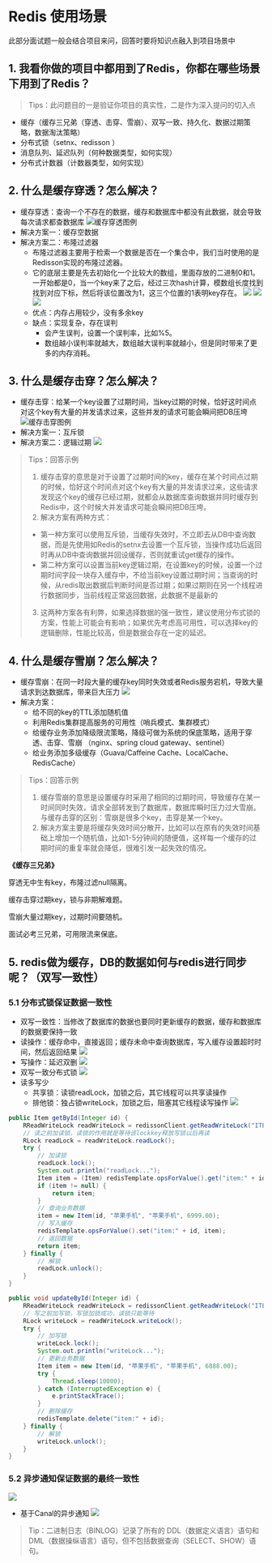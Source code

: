 # Redis 使用场景
此部分面试题一般会结合项目来问，回答时要将知识点融入到项目场景中

## 1. 我看你做的项目中都用到了Redis，你都在哪些场景下用到了Redis？
> Tips：此问题目的一是验证你项目的真实性，二是作为深入提问的切入点
- 缓存（缓存三兄弟（穿透、击穿、雪崩）、双写一致、持久化、数据过期策略，数据淘汰策略）
- 分布式锁（setnx、redisson ）
- 消息队列、延迟队列（何种数据类型，如何实现）
- 分布式计数器（计数器类型，如何实现）

## 2. 什么是缓存穿透？怎么解决？
- 缓存穿透：查询一个不存在的数据，缓存和数据库中都没有此数据，就会导致每次请求都查数据库
  ![缓存穿透图例](assets/redis使用场景/2.1缓存穿透.png)
- 解决方案一：缓存空数据
- 解决方案二：布隆过滤器
  - 布隆过滤器主要用于检索一个数据是否在一个集合中，我们当时使用的是Redisson实现的布隆过滤器。
  - 它的底层主要是先去初始化一个比较大的数组，里面存放的二进制0和1。一开始都是0，当一个key来了之后，经过三次hash计算，模数组长度找到找到对应下标，然后将该位置改为1，这三个位置的1表明key存在。
  ![](assets/redis使用场景/2.2布隆过滤器.png)
  ![](assets/redis使用场景/2.3布隆过滤器.png)
  ![](assets/redis使用场景/2.4布隆过滤器.png)
  - 优点：内存占用较少，没有多余key
  - 缺点：实现复杂，存在误判
    - 会产生误判，设置一个误判率，比如%5。
    - 数组越小误判率就越大，数组越大误判率就越小，但是同时带来了更多的内存消耗。

## 3. 什么是缓存击穿？怎么解决？
- 缓存击穿：给某一个key设置了过期时间，当key过期的时候，恰好这时间点对这个key有大量的并发请求过来，这些并发的请求可能会瞬间把DB压垮
![缓存击穿图例](assets/redis使用场景/3.1缓存击穿.png)
- 解决方案一：互斥锁
- 解决方案二：逻辑过期
![](assets/redis使用场景/3.2缓存击穿方案.png)
> Tips：回答示例
> 1. 缓存击穿的意思是对于设置了过期时间的key，缓存在某个时间点过期的时候，恰好这个时间点对这个key有大量的并发请求过来，这些请求发现这个key的缓存已经过期，就都会从数据库查询数据并同时缓存到Redis中，这个时候大并发请求可能会瞬间把DB压垮。
> 2. 解决方案有两种方式：
> + 第一种方案可以使用互斥锁，当缓存失效时，不立即去从DB中查询数据，而是先使用如Redis的setnx去设置一个互斥锁，当操作成功后返回时再从DB中查询数据并回设缓存，否则就重试get缓存的操作。
> + 第二种方案可以设置当前key逻辑过期，在设置key的时候，设置一个过期时间字段一块存入缓存中，不给当前key设置过期时间；当查询的时候，从redis取出数据后判断时间是否过期；如果过期则在另一个线程进行数据同步，当前线程正常返回数据，此数据不是最新的
> 3. 这两种方案各有利弊，如果选择数据的强一致性，建议使用分布式锁的方案，性能上可能会有影响；如果优先考虑高可用性，可以选择key的逻辑删除，性能比较高，但是数据会存在一定的延迟。

## 4. 什么是缓存雪崩？怎么解决？
- 缓存雪崩：在同一时段大量的缓存key同时失效或者Redis服务宕机，导致大量请求到达数据库，带来巨大压力
![](assets/redis使用场景/4.1缓存雪崩.png)
- 解决方案：
  - 给不同的key的TTL添加随机值
  - 利用Redis集群提高服务的可用性（哨兵模式、集群模式）
  - 给缓存业务添加降级限流策略，降级可做为系统的保底策略，适用于穿透、击穿、雪崩
    （nginx、spring cloud gateway、sentinel）
  - 给业务添加多级缓存（Guava/Caffeine Cache、LocalCache、RedisCache）
> Tips：回答示例
> 1. 缓存雪崩的意思是设置缓存时采用了相同的过期时间，导致缓存在某一时间同时失效，请求全部转发到了数据库，数据库瞬时压力过大雪崩。与缓存击穿的区别：雪崩是很多个key，击穿是某一个key。
> 2. 解决方案主要是将缓存失效时间分散开，比如可以在原有的失效时间基础上增加一个随机值，比如1-5分钟间的随便值，这样每一个缓存的过期时间的重复率就会降低，很难引发一起失效的情况。

**《缓存三兄弟》**

穿透无中生有key，布隆过滤null隔离。

缓存击穿过期key，锁与非期解难题。

雪崩大量过期key，过期时间要随机。

面试必考三兄弟，可用限流来保底。

## 5. redis做为缓存，DB的数据如何与redis进行同步呢？（双写一致性）
### 5.1 分布式锁保证数据一致性
- 双写一致性：当修改了数据库的数据也要同时更新缓存的数据，缓存和数据库的数据要保持一致
- 读操作：缓存命中，直接返回；缓存未命中查询数据库，写入缓存设置超时时间，然后返回结果
![](assets/redis使用场景/5.1读操作.png)
- 写操作：延迟双删
![](assets/redis使用场景/5.2写操作.png)
- 双写一致分布式锁
![](assets/redis使用场景/5.3双写一致分布式锁.png)
- 读多写少
  - 共享锁：读锁readLock，加锁之后，其它线程可以共享读操作
  - 排他锁：独占锁writeLock，加锁之后，阻塞其它线程读写操作
![](assets/redis使用场景/5.4分布式锁特点.png)
```java
public Item getById(Integer id) {
    RReadWriteLock readWriteLock = redissonClient.getReadWriteLock("ITEM_READ_WRITE_LOCK");
    // 读之前加读锁，读锁的作用就是等待该lockkey释放写锁以后再读
    RLock readLock = readWriteLock.readLock();
    try {
        // 加读锁
        readLock.lock();
        System.out.println("readLock...");
        Item item = (Item) redisTemplate.opsForValue().get("item:" + id);
        if (item != null) {
            return item;
        }
        // 查询业务数据
        item = new Item(id, "苹果手机", "苹果手机", 6999.00);
        // 写入缓存
        redisTemplate.opsForValue().set("item:" + id, item);
        // 返回数据
        return item;
    } finally {
        // 解锁
        readLock.unlock();
    }
}
```
```java
public void updateById(Integer id) {
    RReadWriteLock readWriteLock = redissonClient.getReadWriteLock("ITEM_READ_WRITE_LOCK");
    // 写之前加写锁，写锁加锁成功，读锁只能等待
    RLock writeLock = readWriteLock.writeLock();
    try {
        // 加写锁
        writeLock.lock();
        System.out.println("writeLock...");
        // 更新业务数据
        Item item = new Item(id, "苹果手机", "苹果手机", 6888.00);
        try {
            Thread.sleep(10000);
        } catch (InterruptedException e) {
            e.printStackTrace();
        }
        // 删除缓存
        redisTemplate.delete("item:" + id);
    } finally {
        // 解锁
        writeLock.unlock();
    }
}
```
### 5.2 异步通知保证数据的最终一致性
![](assets/redis使用场景/5.5异步通知保证数据的最终一致性.png)
- 基于Canal的异步通知
![](assets/redis使用场景/5.6基于cancal的异步通知.png)
> Tip：二进制日志（BINLOG）记录了所有的 DDL（数据定义语言）语句和 DML（数据操纵语言）语句，但不包括数据查询（SELECT、SHOW）语句。

